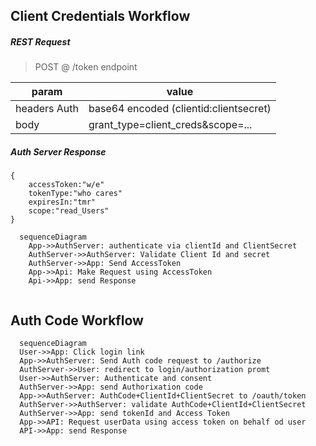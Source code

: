 ## Client Credentials Workflow


 ##### REST Request 

>POST @ /token endpoint

|param|value|
|------|------|
|headers Auth| base64 encoded (clientid:clientsecret)|
|body|grant_type=client_creds&scope=...|

#####  _Auth Server Response_

```
{
	accessToken:"w/e"
	tokenType:"who cares"
	expiresIn:"tmr"
	scope:"read_Users"
}
````

```mermaid 
  sequenceDiagram
	App->>AuthServer: authenticate via clientId and ClientSecret
	AuthServer->>AuthServer: Validate Client Id and secret
	AuthServer->>App: Send AccessToken
	App->>Api: Make Request using AccessToken
	Api->>App: send Response
	
```

## Auth Code Workflow
```mermaid
  sequenceDiagram
  User->>App: Click login link
  App->>AuthServer: Send Auth code request to /authorize
  AuthServer->>User: redirect to login/authorization promt
  User->>AuthServer: Authenticate and consent
  AuthServer->>App: send Authorixation code
  App->>AuthServer: AuthCode+ClientId+ClientSecret to /oauth/token
  AuthServer->>AuthServer: validate AuthCode+ClientId+ClientSecret
  AuthServer->>App: send tokenId and Access Token
  App->>API: Request userData using access token on behalf od user
  API->>App: send Response
```